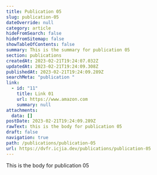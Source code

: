 ```yaml
---
title: Publication 05
slug: publication-05
dateOverride: null
category: article
hideFromSearch: false
hideFromSitemap: false
showTableOfContents: false
summary: This is the summary for publication 05
section: publications
createdAt: 2023-02-21T19:24:07.032Z
updatedAt: 2023-02-21T19:24:09.308Z
publishedAt: 2023-02-21T19:24:09.289Z
searchMeta: "publication "
link:
  - id: "11"
    title: Link 01
    url: https://www.amazon.com
    summary: null
attachments:
  data: []
postDate: 2023-02-21T19:24:09.289Z
rawText: this is the body for publication 05
draft: false
navigation: true
path: /publications/publication-05
url: https://dvfr.icjia.dev/publications/publication-05
---
```


This is the body for publication 05
